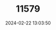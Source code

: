 ---
title: "11579"
category: "Lepidomeda vittata"
draft: false
date: 2024-02-22 13:03:50
languages:
  English: ["Little Colorado Spinedace"]
---